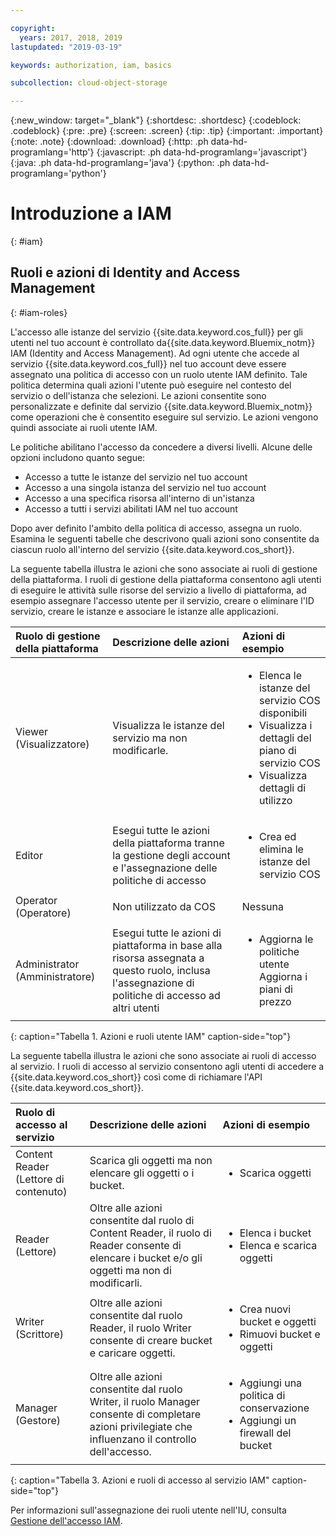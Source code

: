 ```yaml
---

copyright:
  years: 2017, 2018, 2019
lastupdated: "2019-03-19"

keywords: authorization, iam, basics

subcollection: cloud-object-storage

---
```

{:new_window: target="_blank"}
{:shortdesc: .shortdesc}
{:codeblock: .codeblock}
{:pre: .pre}
{:screen: .screen}
{:tip: .tip}
{:important: .important}
{:note: .note}
{:download: .download} 
{:http: .ph data-hd-programlang='http'} 
{:javascript: .ph data-hd-programlang='javascript'} 
{:java: .ph data-hd-programlang='java'} 
{:python: .ph data-hd-programlang='python'}

# Introduzione a IAM
{: #iam}

## Ruoli e azioni di Identity and Access Management
{: #iam-roles}

L'accesso alle istanze del servizio {{site.data.keyword.cos_full}} per gli utenti nel tuo account è controllato da{{site.data.keyword.Bluemix_notm}} IAM (Identity and Access Management). Ad ogni utente che accede al servizio {{site.data.keyword.cos_full}} nel tuo account deve essere assegnato una politica di accesso con un ruolo utente IAM definito. Tale politica determina quali azioni l'utente può eseguire nel contesto del servizio o dell'istanza che selezioni. Le azioni consentite sono personalizzate e definite dal servizio {{site.data.keyword.Bluemix_notm}} come operazioni che è consentito eseguire sul servizio. Le azioni vengono quindi associate ai ruoli utente IAM.

Le politiche abilitano l'accesso da concedere a diversi livelli. Alcune delle opzioni includono quanto segue: 

* Accesso a tutte le istanze del servizio nel tuo account
* Accesso a una singola istanza del servizio nel tuo account
* Accesso a una specifica risorsa all'interno di un'istanza
* Accesso a tutti i servizi abilitati IAM nel tuo account

Dopo aver definito l'ambito della politica di accesso, assegna un ruolo. Esamina le seguenti tabelle che descrivono quali azioni sono consentite da ciascun ruolo all'interno del servizio {{site.data.keyword.cos_short}}.

La seguente tabella illustra le azioni che sono associate ai ruoli di gestione della piattaforma. I ruoli di gestione della piattaforma consentono agli utenti di eseguire le attività sulle risorse del servizio a livello di piattaforma, ad esempio assegnare l'accesso utente per il servizio, creare o eliminare l'ID servizio, creare le istanze e associare le istanze alle applicazioni.

| Ruolo di gestione della piattaforma | Descrizione delle azioni | Azioni di esempio|
|:-----------------|:-----------------|:-----------------|
|Viewer (Visualizzatore)| Visualizza le istanze del servizio ma non modificarle. | <ul><li>Elenca le istanze del servizio COS disponibili</li><li>Visualizza i dettagli del piano di servizio COS</li><li>Visualizza dettagli di utilizzo</li></ul>|
| Editor | Esegui tutte le azioni della piattaforma tranne la gestione degli account e l'assegnazione delle politiche di accesso |<ul><li>Crea ed elimina le istanze del servizio COS</li></ul> |
|Operator (Operatore)| Non utilizzato da COS | Nessuna |
|Administrator (Amministratore)| Esegui tutte le azioni di piattaforma in base alla risorsa assegnata a questo ruolo, inclusa l'assegnazione di politiche di accesso ad altri utenti |<ul><li>Aggiorna le politiche utente</li>Aggiorna i piani di prezzo</ul>|
{: caption="Tabella 1. Azioni e ruoli utente IAM" caption-side="top"}


La seguente tabella illustra le azioni che sono associate ai ruoli di accesso al servizio. I ruoli di accesso al servizio consentono agli utenti di accedere a {{site.data.keyword.cos_short}} così come di richiamare l'API {{site.data.keyword.cos_short}}.

| Ruolo di accesso al servizio | Descrizione delle azioni                                                                                                                                       | Azioni di esempio                                                                     |
|:--------------------|:-------------------------------------------------------------------------------------------------------------------------------------------------------------|:------------------------------------------------------------------------------------|
| Content Reader (Lettore di contenuto)     | Scarica gli oggetti ma non elencare gli oggetti o i bucket. | <ul><li>Scarica oggetti</li></ul> |
| Reader (Lettore)    | Oltre alle azioni consentite dal ruolo di Content Reader, il ruolo di Reader consente di elencare i bucket e/o gli oggetti ma non di modificarli. | <ul><li>Elenca i bucket</li><li> Elenca e scarica oggetti                                   </li></ul>                    |
| Writer (Scrittore)      | Oltre alle azioni consentite dal ruolo Reader, il ruolo Writer consente di creare bucket e caricare oggetti. | <ul><li>Crea nuovi bucket e oggetti</li><li>Rimuovi bucket e oggetti</li></ul> |
| Manager (Gestore)     |Oltre alle azioni consentite dal ruolo Writer, il ruolo Manager consente di completare azioni privilegiate che influenzano il controllo dell'accesso. | <ul><li>Aggiungi una politica di conservazione</li><li>Aggiungi un firewall del bucket</li></ul>              |
{: caption="Tabella 3. Azioni e ruoli di accesso al servizio IAM" caption-side="top"}


Per informazioni sull'assegnazione dei ruoli utente nell'IU, consulta [Gestione dell'accesso IAM](/docs/iam?topic=iam-iammanidaccser).
 
